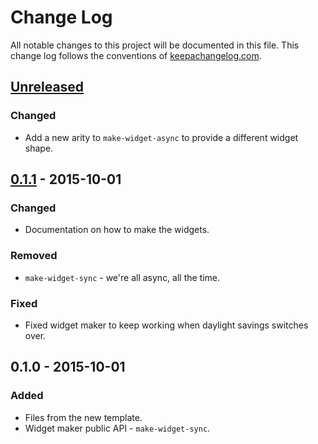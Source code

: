 # Change Log
All notable changes to this project will be documented in this file. This change log follows the conventions of [keepachangelog.com](http://keepachangelog.com/).

## [Unreleased][unreleased]
### Changed
- Add a new arity to `make-widget-async` to provide a different widget shape.

## [0.1.1] - 2015-10-01
### Changed
- Documentation on how to make the widgets.

### Removed
- `make-widget-sync` - we're all async, all the time.

### Fixed
- Fixed widget maker to keep working when daylight savings switches over.

## 0.1.0 - 2015-10-01
### Added
- Files from the new template.
- Widget maker public API - `make-widget-sync`.

[unreleased]: https://github.com/your-name/mini-lisp/compare/0.1.1...HEAD
[0.1.1]: https://github.com/your-name/mini-lisp/compare/0.1.0...0.1.1
